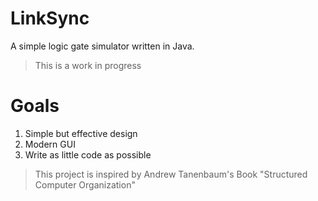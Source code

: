 # LinkSync
A simple logic gate simulator written in Java.

> This is a work in progress

# Goals
1.  Simple but effective design
2.  Modern GUI
3.  Write as little code as possible

> This project is inspired by Andrew Tanenbaum's Book "Structured Computer Organization"
